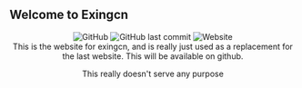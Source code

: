 ## Welcome to Exingcn

<div align=center>
<img alt="GitHub" src="https://img.shields.io/github/license/No767/Exingcn-Website"> <img alt="GitHub last commit" src="https://img.shields.io/github/last-commit/No767/Exingcn-Website"> <img alt="Website" src="https://img.shields.io/website?down_color=red&down_message=offline&up_message=online&url=http%3A%2F%2Fexingcn.com">


<div align=center>
This is the website for exingcn, and is really just used as a replacement for the last website. This will be available on github.

This really doesn't serve any purpose
